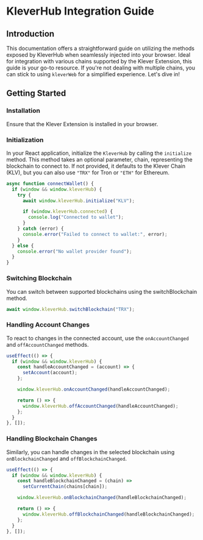 # KleverHub Integration Guide

## Introduction

This documentation offers a straightforward guide on utilizing the methods exposed by KleverHub when seamlessly injected into your browser. Ideal for integration with various chains supported by the Klever Extension, this guide is your go-to resource. If you're not dealing with multiple chains, you can stick to using `kleverWeb` for a simplified experience. Let's dive in!

## Getting Started

### Installation

Ensure that the Klever Extension is installed in your browser.

### Initialization

In your React application, initialize the `KleverHub` by calling the `initialize` method. This method takes an optional parameter, chain, representing the blockchain to connect to. If not provided, it defaults to the Klever Chain (KLV), but you can also use `"TRX"` for Tron or `"ETH"` for Ethereum.

```javascript
async function connectWallet() {
  if (window && window.kleverHub) {
    try {
      await window.kleverHub.initialize("KLV");

      if (window.kleverHub.connected) {
        console.log("Connected to wallet");
      }
    } catch (error) {
      console.error("Failed to connect to wallet:", error);
    }
  } else {
    console.error("No wallet provider found");
  }
}
```

### Switching Blockchain
You can switch between supported blockchains using the switchBlockchain method.

```javascript
await window.kleverHub.switchBlockchain("TRX");
```

### Handling Account Changes
To react to changes in the connected account, use the `onAccountChanged` and `offAccountChanged` methods.

```javascript
useEffect(() => {
  if (window && window.kleverHub) {
    const handleAccountChanged = (account) => {
      setAccount(account);
    };

    window.kleverHub.onAccountChanged(handleAccountChanged);

    return () => {
      window.kleverHub.offAccountChanged(handleAccountChanged);
    };
  }
}, []);
```

### Handling Blockchain Changes
Similarly, you can handle changes in the selected blockchain using `onBlockchainChanged` and `offBlockchainChanged`.

```javascript
useEffect(() => {
  if (window && window.kleverHub) {
    const handleBlockchainChanged = (chain) =>
      setCurrentChain(chains[chain]);

    window.kleverHub.onBlockchainChanged(handleBlockchainChanged);

    return () => {
      window.kleverHub.offBlockchainChanged(handleBlockchainChanged);
    };
  }
}, []);
```
